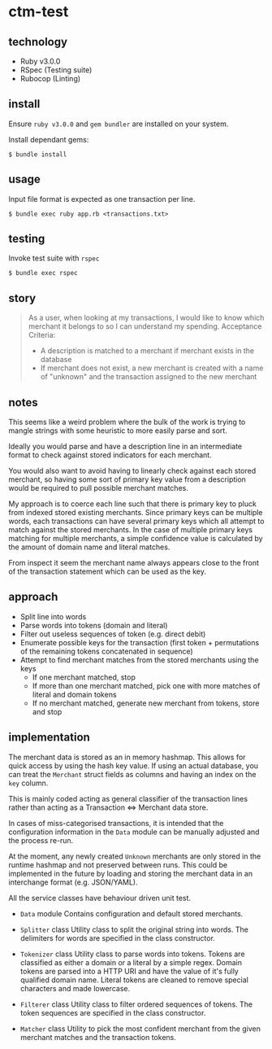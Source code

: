 # ctm-test

## technology

* Ruby v3.0.0
* RSpec (Testing suite)
* Rubocop (Linting)

## install

Ensure `ruby v3.0.0` and `gem bundler` are installed on your system.

Install dependant gems:

```shell
$ bundle install
```
## usage

Input file format is expected as one transaction per line.

```shell
$ bundle exec ruby app.rb <transactions.txt>
```
## testing

Invoke test suite with `rspec`

```shell
$ bundle exec rspec
```
## story

> As a user, when looking at my transactions, I would like to know which
> merchant it belongs to so I can understand my spending.
> Acceptance Criteria:
> * A description is matched to a merchant if merchant exists in the database
> * If merchant does not exist, a new merchant is created with a name of
    "unknown" and the transaction assigned to the new merchant

## notes

This seems like a weird problem where the bulk of the work is trying to mangle
strings with some heuristic to more easily parse and sort.

Ideally you would parse and have a description line in an intermediate format to
check against stored indicators for each merchant.

You would also want to avoid having to linearly check against each stored
merchant, so having some sort of primary key value from a description would be
required to pull possible merchant matches.

My approach is to coerce each line such that there is primary key to pluck from
indexed stored existing merchants. Since primary keys can be multiple words,
each transactions can have several primary keys which all attempt to match
against the stored merchants. In the case of multiple primary keys matching for
multiple merchants, a simple confidence value is calculated by the amount of
domain name and literal matches.

From inspect it seem the merchant name always appears close to the front of the
transaction statement which can be used as the key.

## approach

* Split line into words
* Parse words into tokens (domain and literal)
* Filter out useless sequences of token (e.g. direct debit)
* Enumerate possible keys for the transaction (first token + permutations of the
  remaining tokens concatenated in sequence)
* Attempt to find merchant matches from the stored merchants using the keys
  * If one merchant matched, stop
  * If more than one merchant matched, pick one with more matches of literal
    and domain tokens
  * If no merchant matched, generate new merchant from tokens, store and stop


## implementation

The merchant data is stored as an in memory hashmap. This allows for quick
access by using the hash key value. If using an actual database, you can treat 
the `Merchant` struct fields as columns and having an index on the `key` column.

This is mainly coded acting as general classifier of the transaction lines
rather than acting as a Transaction <=> Merchant data store.

In cases of miss-categorised transactions, it is intended that the
configuration information in the `Data` module can be manually adjusted and the
process re-run.

At the moment, any newly created `Unknown` merchants are only stored in the
runtime hashmap and not preserved between runs. This could be implemented in the
future by loading and storing the merchant data in an interchange format (e.g.
JSON/YAML).

All the service classes have behaviour driven unit test.

* `Data` module
  Contains configuration and default stored merchants.

* `Splitter` class
  Utility class to split the original string into words.
  The delimiters for words are specified in the class constructor.

* `Tokenizer` class
  Utility class to parse words into tokens.
  Tokens are classified as either a domain or a literal by a simple regex.
  Domain tokens are parsed into a HTTP URI and have the value of it's fully
  qualified domain name.
  Literal tokens are cleaned to remove special characters and made lowercase.

* `Filterer` class
  Utility class to filter ordered sequences of tokens.
  The token sequences are specified in the class constructor.

* `Matcher` class
  Utility to pick the most confident merchant from the given merchant matches
  and the transaction tokens.
